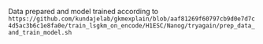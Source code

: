 
Data prepared and model trained according to `https://github.com/kundajelab/gkmexplain/blob/aaf81269f60797cb9d0e7d7c4d5ac3b6c1e8fa0e/train_lsgkm_on_encode/H1ESC/Nanog/tryagain/prep_data_and_train_model.sh`

